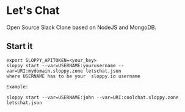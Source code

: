 # Let's Chat

Open Source Slack Clone based on NodeJS and MongoDB.

## Start it

```
export SLOPPY_APITOKEN=<your_key>
sloppy start --var=USERNAME:yourusername --var=URI:mydomain.sloppy.zone letschat.json
where USERNAME has to be your  sloppy.io username  

Example:
   
sloppy start --var=USERNAME:john --var=URI:coolchat.sloppy.zone letschat.json
```
